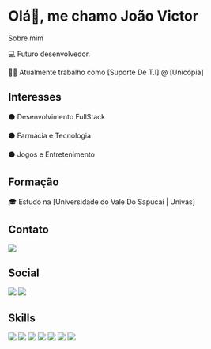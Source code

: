 # Olá👋, me chamo João Victor

Sobre mim

💻 Futuro desenvolvedor.

👨‍💼 Atualmente trabalho como [Suporte De T.I] @ [Unicópia]

## Interesses

⚫ Desenvolvimento FullStack
 
⚫ Farmácia e Tecnologia
 
⚫ Jogos e Entretenimento

## Formação

🎓 Estudo na [Universidade do Vale Do Sapucaí | Univás]

## Contato
<img src="https://img.shields.io/badge/WhatsApp-25D366?style=for-the-badge&logo=whatsapp&logoColor=white" />


## Social
<img src="https://img.shields.io/badge/Facebook-1877F2?style=for-the-badge&logo=facebook&logoColor=white" />
<img src="https://img.shields.io/badge/Instagram-E4405F?style=for-the-badge&logo=instagram&logoColor=white"/>

## Skills
<img src="https://img.shields.io/badge/JavaScript-F7DF1E?style=for-the-badge&logo=javascript&logoColor=black"/>  <img src="https://img.shields.io/badge/Node.js-43853D?style=for-the-badge&logo=node.js&logoColor=white"/>
<img src="https://img.shields.io/badge/HTML5-E34F26?style=for-the-badge&logo=html5&logoColor=white"/> <img src="https://img.shields.io/badge/CSS-239120?&style=for-the-badge&logo=css3&logoColor=white"/>
<img src="https://img.shields.io/badge/Python-14354C?style=for-the-badge&logo=python&logoColor=white"/> <img src="https://img.shields.io/badge/Java-ED8B00?style=for-the-badge&logo=java&logoColor=white"/>
<img src="https://img.shields.io/badge/Python-14354C?style=for-the-badge&logo=python&logoColor=white"/>


<!--
**JoaoVictorPires/JoaoVictorPires** is a ✨ _special_ ✨ repository because its `README.md` (this file) appears on your GitHub profile.

Here are some ideas to get you started:

- 🔭 I’m currently working on ...
- 🌱 I’m currently learning ...
- 👯 I’m looking to collaborate on ...
- 🤔 I’m looking for help with ...
- 💬 Ask me about ...
- 📫 How to reach me: ...
- 😄 Pronouns: ...
- ⚡ Fun fact: ...
-->
